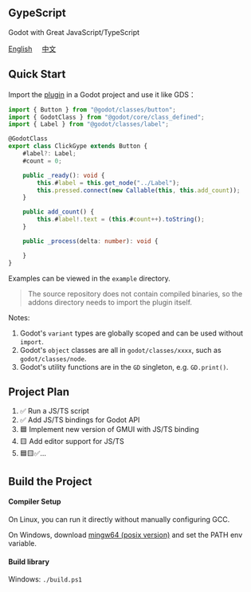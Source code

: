 ## GypeScript  
  
Godot with Great JavaScript/TypeScript  
  
[English](https://github.com/GodotHub/Gype) &nbsp;&nbsp;&nbsp;&nbsp;[中文](https://github.com/GodotHub/Gype/blob/master/README.ZH.md)  

## Quick Start

Import the [plugin](https://github.com/GodotHub/Gype/releases/download/1.0.0/addons.zip) in a Godot project and use it like GDS：  
```ts
import { Button } from "@godot/classes/button";
import { GodotClass } from "@godot/core/class_defined";
import { Label } from "@godot/classes/label";

@GodotClass
export class ClickGype extends Button {
	#label?: Label;
	#count = 0;

	public _ready(): void {
		this.#label = this.get_node("../Label");
		this.pressed.connect(new Callable(this, this.add_count));
	}

	public add_count() {
		this.#label!.text = (this.#count++).toString();
	}

	public _process(delta: number): void {

	}
}
```  

Examples can be viewed in the `example` directory.  
> The source repository does not contain compiled binaries, so the addons directory needs to import the plugin itself.  

Notes:  
1. Godot's `variant` types are globally scoped and can be used without `import`.  
2. Godot's `object` classes are all in `godot/classes/xxxx`, such as `godot/classes/node`.  
3. Godot's utility functions are in the `GD` singleton, e.g. `GD.print()`.  

## Project Plan

1. ✅ Run a JS/TS script  
2. ✅ Add JS/TS bindings for Godot API  
3. 🟦 Implement new version of GMUI with JS/TS binding  
4. 🟨 Add editor support for JS/TS  
5. 🟦🟨✅...  

## Build the Project

#### Compiler Setup

On Linux, you can run it directly without manually configuring GCC.  

On Windows, download [mingw64 (posix version)](https://github.com/niXman/mingw-builds-binaries/releases/download/13.2.0-rt_v11-rev1/x86_64-13.2.0-release-posix-seh-msvcrt-rt_v11-rev1.7z) and set the PATH env variable.  

#### Build library

Windows: `./build.ps1`  
